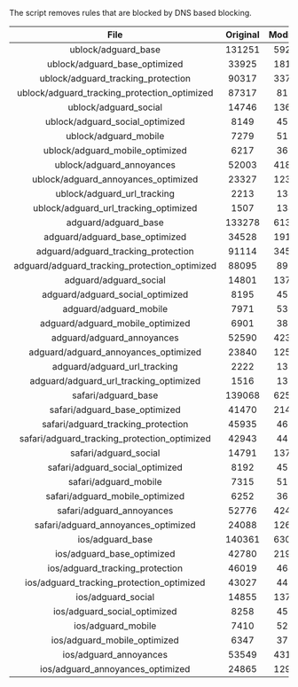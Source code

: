 The script removes rules that are blocked by DNS based blocking.


| File | Original | Modified |
|:----:|:-----:|:-----:|
| ublock/adguard_base | 131251 | 59266 |
| ublock/adguard_base_optimized | 33925 | 18103 |
| ublock/adguard_tracking_protection | 90317 | 33766 |
| ublock/adguard_tracking_protection_optimized | 87317 | 8182 |
| ublock/adguard_social | 14746 | 13676 |
| ublock/adguard_social_optimized | 8149 | 4539 |
| ublock/adguard_mobile | 7279 | 5124 |
| ublock/adguard_mobile_optimized | 6217 | 3661 |
| ublock/adguard_annoyances | 52003 | 41859 |
| ublock/adguard_annoyances_optimized | 23327 | 12310 |
| ublock/adguard_url_tracking | 2213 | 1349 |
| ublock/adguard_url_tracking_optimized | 1507 | 1346 |
| adguard/adguard_base | 133278 | 61336 |
| adguard/adguard_base_optimized | 34528 | 19135 |
| adguard/adguard_tracking_protection | 91114 | 34505 |
| adguard/adguard_tracking_protection_optimized | 88095 | 8905 |
| adguard/adguard_social | 14801 | 13736 |
| adguard/adguard_social_optimized | 8195 | 4585 |
| adguard/adguard_mobile | 7971 | 5307 |
| adguard/adguard_mobile_optimized | 6901 | 3837 |
| adguard/adguard_annoyances | 52590 | 42367 |
| adguard/adguard_annoyances_optimized | 23840 | 12588 |
| adguard/adguard_url_tracking | 2222 | 1357 |
| adguard/adguard_url_tracking_optimized | 1516 | 1354 |
| safari/adguard_base | 139068 | 62553 |
| safari/adguard_base_optimized | 41470 | 21412 |
| safari/adguard_tracking_protection | 45935 | 4636 |
| safari/adguard_tracking_protection_optimized | 42943 | 4486 |
| safari/adguard_social | 14791 | 13720 |
| safari/adguard_social_optimized | 8192 | 4572 |
| safari/adguard_mobile | 7315 | 5165 |
| safari/adguard_mobile_optimized | 6252 | 3696 |
| safari/adguard_annoyances | 52776 | 42472 |
| safari/adguard_annoyances_optimized | 24088 | 12670 |
| ios/adguard_base | 140361 | 63060 |
| ios/adguard_base_optimized | 42780 | 21916 |
| ios/adguard_tracking_protection | 46019 | 4645 |
| ios/adguard_tracking_protection_optimized | 43027 | 4495 |
| ios/adguard_social | 14855 | 13758 |
| ios/adguard_social_optimized | 8258 | 4592 |
| ios/adguard_mobile | 7410 | 5209 |
| ios/adguard_mobile_optimized | 6347 | 3737 |
| ios/adguard_annoyances | 53549 | 43134 |
| ios/adguard_annoyances_optimized | 24865 | 12993 |